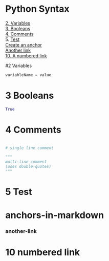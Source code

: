 # Python Syntax

[2. Variables](#2-Variables)  
[3. Booleans](#3-Booleans)  
[4. Comments](#4-Comments)  
5. [Test](#5-Test)  
[Create an anchor](#anchors-in-markdown)  
[Another link](#another-link)  
[10. A numbered link](#10-numbered-link)

#2 Variables

```python
variableName = value
```

# 3 Booleans

```python
True
```

# 4 Comments

```python

# single line comment

"""
multi-line comment
(uses double-quotes)
"""

```

# 5 Test

# anchors-in-markdown

### another-link

# 10 numbered link

